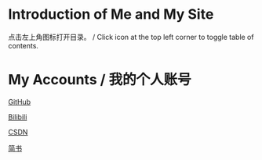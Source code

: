 # Introduction of Me and My Site

点击左上角图标打开目录。 / Click icon at the top left corner to toggle table of contents.

# My Accounts / 我的个人账号

[GitHub](https://github.com/Yang-Xijie)

[Bilibili](https://space.bilibili.com/24502827)

[CSDN](https://blog.csdn.net/qq_45379253)

[简书](https://www.jianshu.com/u/76b034c9f995)

